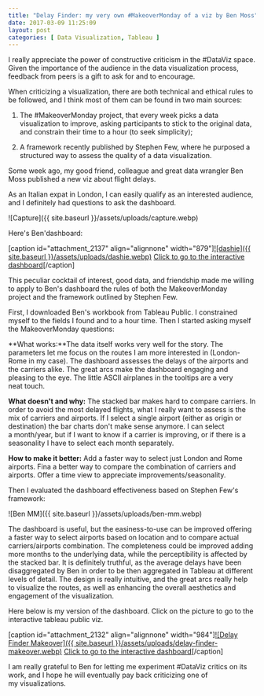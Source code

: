 ```yaml
---
title: "Delay Finder: my very own #MakeoverMonday of a viz by Ben Moss"
date: 2017-03-09 11:25:09
layout: post
categories: [ Data Visualization, Tableau ]
---
```


I really appreciate the power of constructive criticism in the #DataViz space. Given the importance of the audience in the data visualization process, feedback from peers is a gift to ask for and to encourage.

When criticizing a visualization, there are both technical and ethical rules to be followed, and I think most of them can be found in two main sources:

1. The #MakeoverMonday project, that every week picks a data visualization to improve, asking participants to stick to the original data, and constrain their time to a hour (to seek simplicity);

2. A framework recently published by Stephen Few, where he purposed a structured way to assess the quality of a data visualization.

Some week ago, my good friend, colleague and great data wrangler Ben Moss published a new viz about flight delays.

As an Italian expat in London, I can easily qualify as an interested audience, and I definitely had questions to ask the dashboard.

![Capture]({{ site.baseurl }}/assets/uploads/capture.webp)

Here's Ben'dashboard:

[caption id="attachment\_2137" align="alignnone" width="879"][![dashie]({{ site.baseurl }}/assets/uploads/dashie.webp)](https://public.tableau.com/profile/ben.moss3243#!/vizhome/DelayFinder/DelayFinder) [Click to go to the interactive dashboard](https://public.tableau.com/profile/ben.moss3243#!/vizhome/DelayFinder/DelayFinder)[/caption]

This peculiar cocktail of interest, good data, and friendship made me willing to apply to Ben's dashboard the rules of both the MakeoverMonday project and the framework outlined by Stephen Few.



First, I downloaded Ben's workbook from Tableau Public. I constrained myself to the fields I found and to a hour time. Then I started asking myself the MakeoverMonday questions:

**What works:**The data itself works very well for the story. The parameters let me focus on the routes I am more interested in (London-Rome in my case). The dashboard assesses the delays of the airports and the carriers alike. The great arcs make the dashboard engaging and pleasing to the eye. The little ASCII airplanes in the tooltips are a very neat touch.

**What doesn't and why:** The stacked bar makes hard to compare carriers. In order to avoid the most delayed flights, what I really want to assess is the mix of carriers and airports. If I select a single airport (either as origin or destination) the bar charts don't make sense anymore. I can select a month/year, but if I want to know if a carrier is improving, or if there is a seasonality I have to select each month separately.

**How to make it better:** Add a faster way to select just London and Rome airports. Fina a better way to compare the combination of carriers and airports. Offer a time view to appreciate improvements/seasonality.

Then I evaluated the dashboard effectiveness based on Stephen Few's framework:

![Ben MM]({{ site.baseurl }}/assets/uploads/ben-mm.webp)

The dashboard is useful, but the easiness-to-use can be improved offering a faster way to select airports based on location and to compare actual carriers/airports combination. The completeness could be improved adding more months to the underlying data, while the perceptibility is affected by the stacked bar. It is definitely truthful, as the average delays have been disaggregated by Ben in order to be then aggregated in Tableau at different levels of detail. The design is really intuitive, and the great arcs really help to visualize the routes, as well as enhancing the overall aesthetics and engagement of the visualization.

Here below is my version of the dashboard. Click on the picture to go to the interactive tableau public viz.

[caption id="attachment\_2132" align="alignnone" width="984"][![Delay Finder Makeover]({{ site.baseurl }}/assets/uploads/delay-finder-makeover.webp)](https://public.tableau.com/views/DelayFinder-AMakeOverofadashboardbyBenMoss/DelayFinderMakeover?:embed=y&:display_count=yes) [Click to go to the interactive dashboard](https://public.tableau.com/views/DelayFinder-AMakeOverofadashboardbyBenMoss/DelayFinderMakeover?:embed=y&:display_count=yes)[/caption]

I am really grateful to Ben for letting me experiment #DataViz critics on its work, and I hope he will eventually pay back criticizing one of my visualizations.
